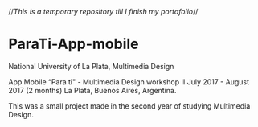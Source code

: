 //*This is a temporary repository till I finish my portafolio*//

# ParaTi-App-mobile 


National University of La Plata, Multimedia Design

App Mobile “Para ti" - Multimedia Design workshop II
July 2017 - August 2017 (2 months) La Plata, Buenos Aires, Argentina.

This was a small project made in the second year of studying Multimedia Design.
